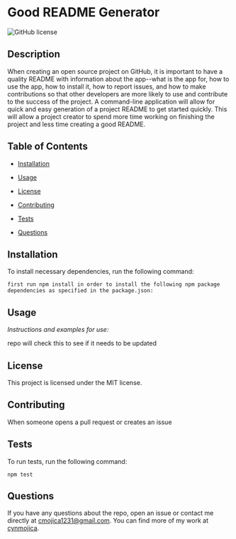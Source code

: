 # Good README Generator

![GitHub license](https://img.shields.io/badge/license-MIT-blue.svg)

## Description

When creating an open source project on GitHub, it is important to have a quality README with information about the app--what is the app for, how to use the app, how to install it, how to report issues, and how to make contributions so that other developers are more likely to use and contribute to the success of the project. A command-line application will allow for quick and easy generation of a project README to get started quickly. This will allow a project creator to spend more time working on finishing the project and less time creating a good README.

## Table of Contents

- [Installation](#installation)

- [Usage](#usage)

- [License](#license)

- [Contributing](#contributing)

- [Tests](#tests)

- [Questions](#questions)

## Installation

To install necessary dependencies, run the following command:

```
first run npm install in order to install the following npm package dependencies as specified in the package.json:
```

## Usage 

*Instructions and examples for use:*

repo will check this to see if it needs to be updated

## License

This project is licensed under the MIT license.

## Contributing

When someone opens a pull request or creates an issue

## Tests

To run tests, run the following command:

```
npm test
```

## Questions

If you have any questions about the repo, open an issue or contact me directly at cmojica1231@gmail.com. You can find more of my work at [cynmojica](https://github.com/cynmojica1231/).
